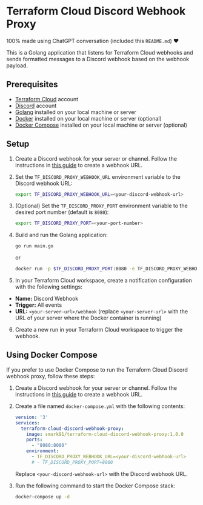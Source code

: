 # Terraform Cloud Discord Webhook Proxy

100% made using ChatGPT conversation (included this `README.md`) :heart:

This is a Golang application that listens for Terraform Cloud webhooks and sends formatted messages to a Discord webhook based on the webhook payload.

## Prerequisites

- [Terraform Cloud](https://app.terraform.io/) account
- [Discord](https://discord.com/) account
- [Golang](https://golang.org/) installed on your local machine or server
- [Docker](https://www.docker.com/) installed on your local machine or server (optional)
- [Docker Compose](https://docs.docker.com/compose/) installed on your local machine or server (optional)

## Setup

1. Create a Discord webhook for your server or channel. Follow the instructions in [this guide](https://support.discord.com/hc/en-us/articles/228383668-Intro-to-Webhooks) to create a webhook URL.

2. Set the `TF_DISCORD_PROXY_WEBHOOK_URL` environment variable to the Discord webhook URL:

    ```bash
    export TF_DISCORD_PROXY_WEBHOOK_URL=<your-discord-webhook-url>
    ```

3. (Optional) Set the `TF_DISCORD_PROXY_PORT` environment variable to the desired port number (default is `8080`):

    ```bash
    export TF_DISCORD_PROXY_PORT=<your-port-number>
    ```

4. Build and run the Golang application:

    ```bash
    go run main.go
    ```

    or

    ```bash
    docker run -p $TF_DISCORD_PROXY_PORT:8080 -e TF_DISCORD_PROXY_WEBHOOK_URL=$TF_DISCORD_PROXY_WEBHOOK_URL smark91/terraform-cloud-discord-webhook:1.0.0
    ```

5. In your Terraform Cloud workspace, create a notification configuration with the following settings:
- **Name:** Discord Webhook
- **Trigger:** All events
- **URL:** `<your-server-url>/webhook` (replace `<your-server-url>` with the URL of your server where the Docker container is running)

6. Create a new run in your Terraform Cloud workspace to trigger the webhook.

## Using Docker Compose

If you prefer to use Docker Compose to run the Terraform Cloud Discord webhook proxy, follow these steps:

1. Create a Discord webhook for your server or channel. Follow the instructions in [this guide](https://support.discord.com/hc/en-us/articles/228383668-Intro-to-Webhooks) to create a webhook URL.

2. Create a file named `docker-compose.yml` with the following contents:

   ```yaml
   version: '3'
   services:
     terraform-cloud-discord-webhook-proxy:
       image: smark91/terraform-cloud-discord-webhook-proxy:1.0.0
       ports:
         - "8080:8080"
       environment:
         - TF_DISCORD_PROXY_WEBHOOK_URL=<your-discord-webhook-url>
         # - TF_DISCORD_PROXY_PORT=8080
   ```

   Replace `<your-discord-webhook-url>` with the Discord webhook URL.

3. Run the following command to start the Docker Compose stack:

   ```bash
   docker-compose up -d
   ```
